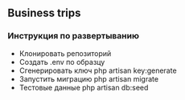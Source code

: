 ## Business trips

### Инструкция по развертыванию

- Клонировать репозиторий
- Создать .env по образцу
- Сгенерировать ключ php artisan key:generate
- Запустить миграцию php artisan migrate
- Тестовые данные php artisan db:seed